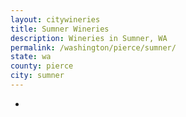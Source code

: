 ```yaml
---
layout: citywineries
title: Sumner Wineries
description: Wineries in Sumner, WA
permalink: /washington/pierce/sumner/
state: wa
county: pierce
city: sumner
---
```

-
